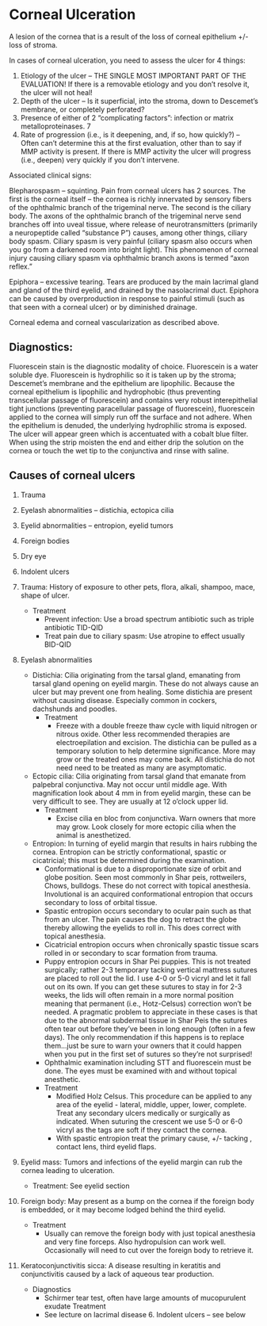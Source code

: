 # Corneal Ulceration

A lesion of the cornea that is a result of the loss of corneal epithelium +/- loss of stroma.

In cases of corneal ulceration, you need to assess the ulcer for 4 things:  
1. Etiology of the ulcer – THE SINGLE MOST IMPORTANT PART OF THE EVALUATION! If there is a removable etiology and you don’t resolve it, the ulcer will not heal!  
2. Depth of the ulcer – Is it superficial, into the stroma, down to Descemet’s membrane, or completely perforated?  
3. Presence of either of 2 “complicating factors”: infection or matrix metalloproteinases. 7  
4. Rate of progression \(i.e., is it deepening, and, if so, how quickly?\) – Often can’t determine this at the first evaluation, other than to say if MMP activity is present. If there is MMP activity the ulcer will progress \(i.e., deepen\) very quickly if you don’t intervene.

Associated clinical signs:

Blepharospasm – squinting. Pain from corneal ulcers has 2 sources. The first is the corneal itself – the cornea is richly innervated by sensory fibers of the ophthalmic branch of the trigeminal nerve. The second is the ciliary body. The axons of the ophthalmic branch of the trigeminal nerve send branches off into uveal tissue, where release of neurotransmitters \(primarily a neuropeptide called “substance P”\) causes, among other things, ciliary body spasm. Ciliary spasm is very painful \(ciliary spasm also occurs when you go from a darkened room into bright light\). This phenomenon of corneal injury causing ciliary spasm via ophthalmic branch axons is termed “axon reflex.”

Epiphora – excessive tearing. Tears are produced by the main lacrimal gland and gland of the third eyelid, and drained by the nasolacrimal duct. Epiphora can be caused by overproduction in response to painful stimuli \(such as that seen with a corneal ulcer\) or by diminished drainage.

Corneal edema and corneal vascularization as described above.

## Diagnostics:

Fluorescein stain is the diagnostic modality of choice. Fluorescein is a water soluble dye. Fluorescein is hydrophilic so it is taken up by the stroma; Descemet’s membrane and the epithelium are lipophilic. Because the corneal epithelium is lipophilic and hydrophobic \(thus preventing transcellular passage of fluorescein\) and contains very robust interepithelial tight junctions \(preventing paracellular passage of fluorescein\), fluorescein applied to the cornea will simply run off the surface and not adhere. When the epithelium is denuded, the underlying hydrophilic stroma is exposed. The ulcer will appear green which is accentuated with a cobalt blue filter. When using the strip moisten the end and either drip the solution on the cornea or touch the wet tip to the conjunctiva and rinse with saline.

## Causes of corneal ulcers

1. Trauma
2. Eyelash abnormalities – distichia, ectopica cilia
3. Eyelid abnormalities – entropion, eyelid tumors
4. Foreign bodies
5. Dry eye
6. Indolent ulcers



1. Trauma: History of exposure to other pets, flora, alkali, shampoo, mace, shape of ulcer.
    * Treatment
        * Prevent infection: Use a broad spectrum antibiotic such as triple antibiotic TID-QID
        * Treat pain due to ciliary spasm: Use atropine to effect usually BID-QID
2. Eyelash abnormalities
    * Distichia: Cilia originating from the tarsal gland, emanating from tarsal gland opening on eyelid margin. These do not always cause an ulcer but may prevent one from healing. Some distichia are present without causing disease. Especially common in cockers, dachshunds and poodles.
        * Treatment
            * Freeze with a double freeze thaw cycle with liquid nitrogen or nitrous oxide. Other less recommended therapies are electroepilation and excision. The distichia can be pulled as a temporary solution to help determine significance. More may grow or the treated ones may come back. All distichia do not need need to be treated as many are asymptomatic.
    * Ectopic cilia: Cilia originating from tarsal gland that emanate from palpebral conjunctiva. May not occur until middle age. With magnification look about 4 mm in from eyelid margin, these can be very difficult to see. They are usually at 12 o’clock upper lid.
        * Treatment
            * Excise cilia en bloc from conjunctiva. Warn owners that more may grow. Look closely for more ectopic cilia when the animal is anesthetized.
    * Entropion: In turning of eyelid margin that results in hairs rubbing the cornea. Entropion can be strictly conformational, spastic or cicatricial; this must be determined during the examination.
        * Conformational is due to a disproportionate size of orbit and globe position. Seen most commonly in Shar peis, rottweilers, Chows, bulldogs. These do not correct with topical anesthesia. Involutional is an acquired conformational entropion that occurs secondary to loss of orbital tissue.
        * Spastic entropion occurs secondary to ocular pain such as that from an ulcer. The pain causes the dog to retract the globe thereby allowing the eyelids to roll in. This does correct with topical anesthesia.
        * Cicatricial entropion occurs when chronically spastic tissue scars rolled in or secondary to scar formation from trauma.
        * Puppy entropion occurs in Shar Pei puppies. This is not treated surgically; rather 2-3 temporary tacking vertical mattress sutures are placed to roll out the lid. I use 4-0 or 5-0 vicryl and let it fall out on its own. If you can get these sutures to stay in for 2-3 weeks, the lids will often remain in a more normal position meaning that permanent (i.e., Hotz-Celsus) correction won’t be needed. A pragmatic problem to appreciate in these cases is that due to the abnormal subdermal tissue in Shar Peis the sutures often tear out before they’ve been in long enough (often in a few days). The only recommendation if this happens is to replace them...just be sure to warn your owners that it could happen when you put in the first set of sutures so they’re not surprised!
        * Ophthalmic examination including STT and fluorescein must be done. The eyes must be examined with and without topical anesthetic.
        * Treatment
            * Modified Holz Celsus. This procedure can be applied to any area of the eyelid - lateral, middle, upper, lower, complete. Treat any secondary ulcers medically or surgically as indicated. When suturing the crescent we use 5-0 or 6-0 vicryl as the tags are soft if they contact the cornea.
            * With spastic entropion treat the primary cause, +/- tacking , contact lens, third eyelid flaps.
3. Eyelid mass: Tumors and infections of the eyelid margin can rub the cornea leading to ulceration.
    * Treatment: See eyelid section
4. Foreign body: May present as a bump on the cornea if the foreign body is embedded, or it
may become lodged behind the third eyelid.
    * Treatment
        * Usually can remove the foreign body with just topical anesthesia and very fine forceps. Also hydropulsion can work well. Occasionally will need to cut over the foreign body to retrieve it.
5. Keratoconjunctivitis sicca: A disease resulting in keratitis and conjunctivitis caused by a lack of aqueous tear production.

   * Diagnostics
     * Schirmer tear test, often have large amounts of mucopurulent exudate Treatment
     * See lecture on lacrimal disease 6. Indolent ulcers – see below



